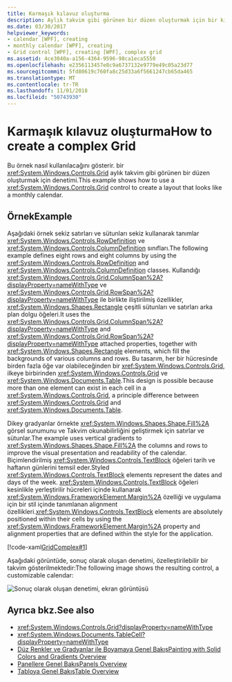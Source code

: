 ```yaml
---
title: Karmaşık kılavuz oluşturma
description: Aylık takvim gibi görünen bir düzen oluşturmak için bir kılavuz denetimi kullanma hakkında bir örnek.
ms.date: 03/30/2017
helpviewer_keywords:
- calendar [WPF], creating
- monthly calendar [WPF], creating
- Grid control [WPF], creating [WPF], complex grid
ms.assetid: 4ce3040a-a156-4364-9596-98ca1eca5550
ms.openlocfilehash: e2356113457e8c9a6737132e9779e49c05a23d77
ms.sourcegitcommit: 5fd80619c760fa8c25d33a6f5661247cb65da465
ms.translationtype: MT
ms.contentlocale: tr-TR
ms.lasthandoff: 11/01/2018
ms.locfileid: "50743930"
---
```

# <a name="how-to-create-a-complex-grid"></a><span data-ttu-id="b3981-103">Karmaşık kılavuz oluşturma</span><span class="sxs-lookup"><span data-stu-id="b3981-103">How to create a complex Grid</span></span>

<span data-ttu-id="b3981-104">Bu örnek nasıl kullanılacağını gösterir. bir <xref:System.Windows.Controls.Grid> aylık takvim gibi görünen bir düzen oluşturmak için denetimi.</span><span class="sxs-lookup"><span data-stu-id="b3981-104">This example shows how to use a <xref:System.Windows.Controls.Grid> control to create a layout that looks like a monthly calendar.</span></span>

## <a name="example"></a><span data-ttu-id="b3981-105">Örnek</span><span class="sxs-lookup"><span data-stu-id="b3981-105">Example</span></span>

<span data-ttu-id="b3981-106">Aşağıdaki örnek sekiz satırları ve sütunları sekiz kullanarak tanımlar <xref:System.Windows.Controls.RowDefinition> ve <xref:System.Windows.Controls.ColumnDefinition> sınıfları.</span><span class="sxs-lookup"><span data-stu-id="b3981-106">The following example defines eight rows and eight columns by using the <xref:System.Windows.Controls.RowDefinition> and <xref:System.Windows.Controls.ColumnDefinition> classes.</span></span> <span data-ttu-id="b3981-107">Kullandığı <xref:System.Windows.Controls.Grid.ColumnSpan%2A?displayProperty=nameWithType> ve <xref:System.Windows.Controls.Grid.RowSpan%2A?displayProperty=nameWithType> ile birlikte iliştirilmiş özellikler, <xref:System.Windows.Shapes.Rectangle> çeşitli sütunları ve satırları arka plan dolgu öğeleri.</span><span class="sxs-lookup"><span data-stu-id="b3981-107">It uses the <xref:System.Windows.Controls.Grid.ColumnSpan%2A?displayProperty=nameWithType> and <xref:System.Windows.Controls.Grid.RowSpan%2A?displayProperty=nameWithType> attached properties, together with <xref:System.Windows.Shapes.Rectangle> elements, which fill the backgrounds of various columns and rows.</span></span> <span data-ttu-id="b3981-108">Bu tasarım, her bir hücresinde birden fazla öğe var olabileceğinden bir <xref:System.Windows.Controls.Grid>, ilkeye birbirinden <xref:System.Windows.Controls.Grid> ve <xref:System.Windows.Documents.Table>.</span><span class="sxs-lookup"><span data-stu-id="b3981-108">This design is possible because more than one element can exist in each cell in a <xref:System.Windows.Controls.Grid>, a principle difference between <xref:System.Windows.Controls.Grid> and <xref:System.Windows.Documents.Table>.</span></span>

<span data-ttu-id="b3981-109">Dikey gradyanlar örnekte <xref:System.Windows.Shapes.Shape.Fill%2A> görsel sunumunu ve Takvim okunabilirliğini geliştirmek için satırlar ve sütunlar.</span><span class="sxs-lookup"><span data-stu-id="b3981-109">The example uses vertical gradients to <xref:System.Windows.Shapes.Shape.Fill%2A> the columns and rows to improve the visual presentation and readability of the calendar.</span></span> <span data-ttu-id="b3981-110">Biçimlendirilmiş <xref:System.Windows.Controls.TextBlock> öğeleri tarih ve haftanın günlerini temsil eder.</span><span class="sxs-lookup"><span data-stu-id="b3981-110">Styled <xref:System.Windows.Controls.TextBlock> elements represent the dates and days of the week.</span></span> <span data-ttu-id="b3981-111"><xref:System.Windows.Controls.TextBlock> öğeleri kesinlikle yerleştirilir hücreleri içinde kullanarak <xref:System.Windows.FrameworkElement.Margin%2A> özelliği ve uygulama için bir stil içinde tanımlanan alignment özellikleri.</span><span class="sxs-lookup"><span data-stu-id="b3981-111"><xref:System.Windows.Controls.TextBlock> elements are absolutely positioned within their cells by using the <xref:System.Windows.FrameworkElement.Margin%2A> property and alignment properties that are defined within the style for the application.</span></span>

[!code-xaml[GridComplex#1](../../../../samples/snippets/csharp/VS_Snippets_Wpf/GridComplex/CS/default.xaml#1)]

<span data-ttu-id="b3981-112">Aşağıdaki görüntüde, sonuç olarak oluşan denetimi, özelleştirilebilir bir takvim gösterilmektedir:</span><span class="sxs-lookup"><span data-stu-id="b3981-112">The following image shows the resulting control, a customizable calendar:</span></span>

![Sonuç olarak oluşan denetimi, ekran görüntüsü](./media/how-to-create-a-complex-grid/wpf-manual-calendar.png)

## <a name="see-also"></a><span data-ttu-id="b3981-114">Ayrıca bkz.</span><span class="sxs-lookup"><span data-stu-id="b3981-114">See also</span></span>

- <xref:System.Windows.Controls.Grid?displayProperty=nameWithType>
- <xref:System.Windows.Documents.TableCell?displayProperty=nameWithType>
- [<span data-ttu-id="b3981-115">Düz Renkler ve Gradyanlar ile Boyamaya Genel Bakış</span><span class="sxs-lookup"><span data-stu-id="b3981-115">Painting with Solid Colors and Gradients Overview</span></span>](../graphics-multimedia/painting-with-solid-colors-and-gradients-overview.md)
- [<span data-ttu-id="b3981-116">Panellere Genel Bakış</span><span class="sxs-lookup"><span data-stu-id="b3981-116">Panels Overview</span></span>](panels-overview.md)
- [<span data-ttu-id="b3981-117">Tabloya Genel Bakış</span><span class="sxs-lookup"><span data-stu-id="b3981-117">Table Overview</span></span>](../advanced/table-overview.md)